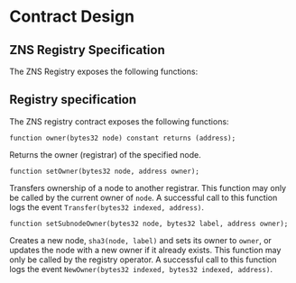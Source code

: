 # Contract Design

## ZNS Registry Specification

The ZNS Registry exposes the following functions:

## Registry specification

The ZNS registry contract exposes the following functions:

```solidity
function owner(bytes32 node) constant returns (address);
```

Returns the owner (registrar) of the specified node.

```solidity
function setOwner(bytes32 node, address owner);
```

Transfers ownership of a node to another registrar. This function may only be called by the current owner of `node`. A successful call to this function logs the event `Transfer(bytes32 indexed, address)`.

```solidity
function setSubnodeOwner(bytes32 node, bytes32 label, address owner);
```

Creates a new node, `sha3(node, label)` and sets its owner to `owner`, or updates the node with a new owner if it already exists. This function may only be called by the registry operator. A successful call to this function logs the event `NewOwner(bytes32 indexed, bytes32 indexed, address)`.
